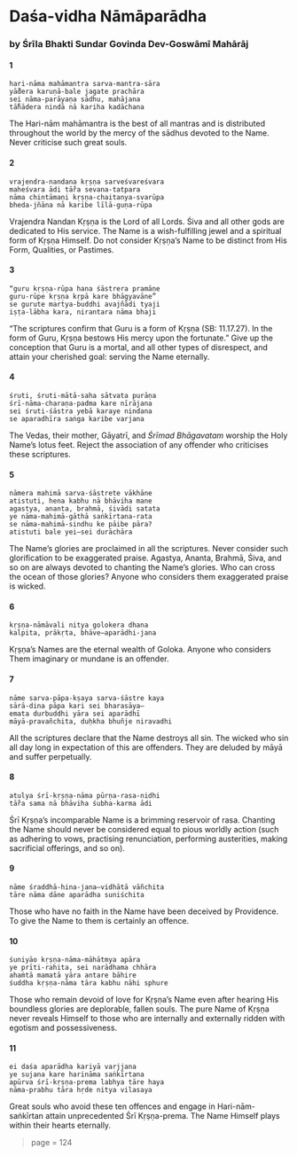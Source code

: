# Daśa-vidha Nāmāparādha

### by Śrīla Bhakti Sundar Govinda Dev-Goswāmī Mahārāj

#### 1

    hari-nāma mahāmantra sarva-mantra-sāra
    yā̐dera karuṇā-bale jagate prachāra
    sei nāma-parāyaṇa sādhu, mahājana
    tā̐hādera nindā nā kariha kadāchana

The Hari-nām mahāmantra is the best of all mantras and is distributed throughout the world by the mercy of the sādhus devoted to the Name. Never criticise such great souls.

#### 2

    vrajendra-nandana kṛṣṇa sarveśvareśvara
    maheśvara ādi tā̐ra sevana-tatpara
    nāma chintāmaṇi kṛṣṇa-chaitanya-svarūpa
    bheda-jñāna nā karibe līlā-guṇa-rūpa

Vrajendra Nandan Kṛṣṇa is the Lord of all Lords. Śiva and all other gods are dedicated to His service. The Name is a wish-fulfilling jewel and a spiritual form of Kṛṣṇa Himself. Do not consider Kṛṣṇa’s Name to be distinct from His Form, Qualities, or Pastimes.

#### 3

    “guru kṛṣṇa-rūpa hana śāstrera pramāṇe
    guru-rūpe kṛṣṇa kṛpā kare bhāgyavāne”
    se gurute martya-buddhi avajñādi tyaji
    iṣṭa-lābha kara, nirantara nāma bhaji

“The scriptures confirm that Guru is a form of Kṛṣṇa (SB: 11.17.27). In the form of Guru, Kṛṣṇa bestows His mercy upon the fortunate.” Give up the conception that Guru is a mortal, and all other types of disrespect, and attain your cherished goal: serving the Name eternally.

#### 4

    śruti, śruti-mātā-saha sātvata purāṇa
    śrī-nāma-charaṇa-padma kare nīrājana
    sei śruti-śāstra yebā karaye nindana
    se aparadhīra saṅga karibe varjana

The Vedas, their mother, Gāyatrī, and *Śrīmad Bhāgavatam* worship the Holy Name’s lotus feet. Reject the association of any offender who criticises these scriptures.

#### 5

    nāmera mahimā sarva-śāstrete vākhāne
    atistuti, hena kabhu nā bhāviha mane
    agastya, ananta, brahmā, śivādi satata
    ye nāma-mahimā-gāthā saṅkīrtana-rata
    se nāma-mahimā-sindhu ke pāibe pāra?
    atistuti bale yei—sei durāchāra

The Name’s glories are proclaimed in all the scriptures. Never consider such glorification to be exaggerated praise. Agastya, Ananta, Brahmā, Śiva, and so on are always devoted to chanting the Name’s glories. Who can cross the ocean of those glories? Anyone who considers them exaggerated praise is wicked.

#### 6

    kṛṣṇa-nāmāvali nitya golokera dhana
    kalpita, prākṛta, bhāve—aparādhi-jana

Kṛṣṇa’s Names are the eternal wealth of Goloka. Anyone who considers Them imaginary or mundane is an offender.

#### 7

    nāme sarva-pāpa-kṣaya sarva-śāstre kaya
    sārā-dina pāpa kari sei bharasāya—
    emata durbuddhi yāra sei aparādhī
    māyā-pravañchita, duḥkha bhuñje niravadhi

All the scriptures declare that the Name destroys all sin. The wicked who sin all day long in expectation of this are offenders. They are deluded by māyā and suffer perpetually.

#### 8

    atulya śrī-kṛṣṇa-nāma pūrṇa-rasa-nidhi
    tā̐ra sama nā bhāviha śubha-karma ādi

Śrī Kṛṣṇa’s incomparable Name is a brimming reservoir of rasa. Chanting the Name should never be considered equal to pious worldly action (such as adhering to vows, practising renunciation, performing austerities, making sacrificial offerings, and so on).

#### 9

    nāme śraddhā-hina-jana—vidhātā vāñchita
    tāre nāma dāne aparādha suniśchita

Those who have no faith in the Name have been deceived by Providence. To give the Name to them is certainly an offence.

#### 10

    śuniyāo kṛṣṇa-nāma-māhātmya apāra
    ye prīti-rahita, sei narādhama chhāra
    ahaṁtā mamatā yāra antare bāhire
    śuddha kṛṣṇa-nāma tāra kabhu nāhi sphure

Those who remain devoid of love for Kṛṣṇa’s Name even after hearing His boundless glories are deplorable, fallen souls. The pure Name of Kṛṣṇa never reveals Himself to those who are internally and externally ridden with egotism and possessiveness.

#### 11

    ei daśa aparādha kariyā varjjana
    ye sujana kare harināma saṅkīrtana
    apūrva śrī-kṛṣṇa-prema labhya tāre haya
    nāma-prabhu tāra hṛde nitya vilasaya

Great souls who avoid these ten offences and engage in Hari-nām-saṅkīrtan attain unprecedented Śrī Kṛṣṇa-prema. The Name Himself plays within their hearts eternally.


> page = 124
